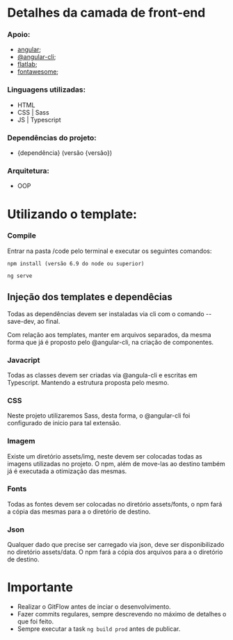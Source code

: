 # Detalhes da camada de front-end

### Apoio: 

  - [angular](https://angular.io/);
  - [@angular-cli](https://cli.angular.io/);
  - [flatlab](http://thevectorlab.net/flatlab/#);
  - [fontawesome](http://fontawesome.io/);


### Linguagens utilizadas:
  - HTML
  - CSS | Sass
  - JS | Typescript
  
### Dependências do projeto: 
  - {dependência} (versão {versão})

### Arquitetura:
  - OOP


# Utilizando o template:

### Compile

Entrar na pasta /code pelo terminal e executar os seguintes comandos: 

	npm install (versão 6.9 do node ou superior)

	ng serve

## Injeção dos templates e dependêcias

Todas as dependências devem ser instaladas via cli com o comando --save-dev, ao final.

Com relação aos templates, manter em arquivos separados, da mesma forma que já é proposto pelo @angular-cli, na criação de componentes.

### Javacript

Todas as classes devem ser criadas via @angula-cli e escritas em Typescript. Mantendo a estrutura proposta pelo mesmo.
	
### CSS

Neste projeto utilizaremos Sass, desta forma, o @angular-cli foi configurado de inicio para tal extensão.

### Imagem

Existe um diretório assets/img, neste devem ser colocadas todas as imagens utilizadas no projeto.
O npm, além de move-las ao destino também já é executada a otimização das mesmas.

### Fonts

Todas as fontes devem ser colocadas no diretório assets/fonts, o npm fará a cópia das mesmas para a o diretório de destino.

### Json

Qualquer dado que precise ser carregado via json, deve ser disponibilizado no diretório assets/data. 
O npm fará a cópia dos arquivos para a o diretório de destino.

# Importante

- Realizar o GitFlow antes de inciar o desenvolvimento.
- Fazer commits regulares, sempre descrevendo no máximo de detalhes o que foi feito.
- Sempre executar a task ```ng build prod``` antes de publicar.






